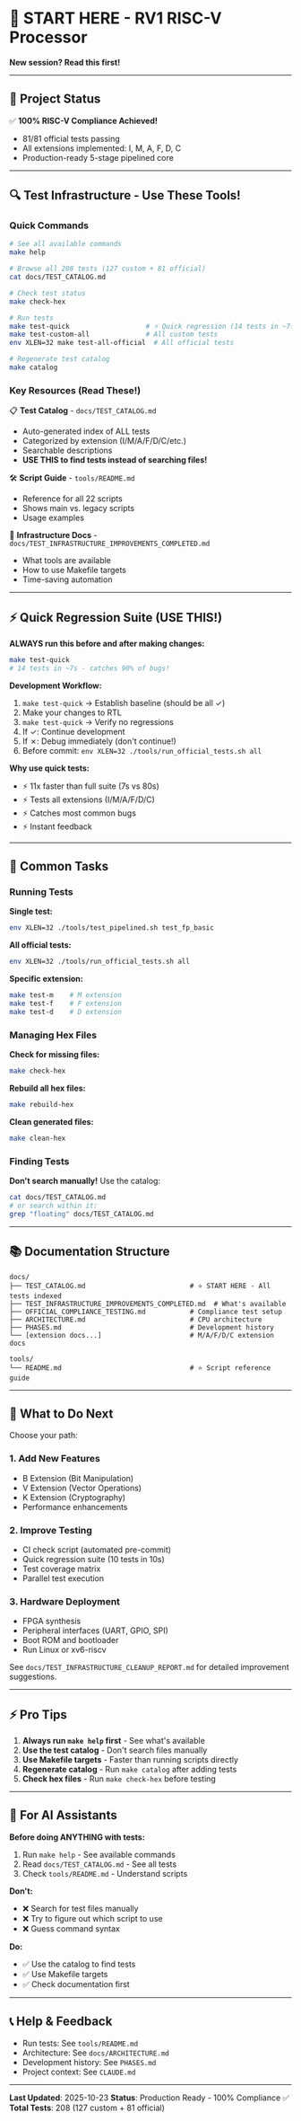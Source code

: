 # 👋 START HERE - RV1 RISC-V Processor

**New session? Read this first!**

---

## 🎉 Project Status

✅ **100% RISC-V Compliance Achieved!**
- 81/81 official tests passing
- All extensions implemented: I, M, A, F, D, C
- Production-ready 5-stage pipelined core

---

## 🔍 Test Infrastructure - Use These Tools!

### Quick Commands

```bash
# See all available commands
make help

# Browse all 208 tests (127 custom + 81 official)
cat docs/TEST_CATALOG.md

# Check test status
make check-hex

# Run tests
make test-quick                   # ⚡ Quick regression (14 tests in ~7s)
make test-custom-all              # All custom tests
env XLEN=32 make test-all-official  # All official tests

# Regenerate test catalog
make catalog
```

### Key Resources (Read These!)

📋 **Test Catalog** - `docs/TEST_CATALOG.md`
- Auto-generated index of ALL tests
- Categorized by extension (I/M/A/F/D/C/etc.)
- Searchable descriptions
- **USE THIS to find tests instead of searching files!**

🛠️ **Script Guide** - `tools/README.md`
- Reference for all 22 scripts
- Shows main vs. legacy scripts
- Usage examples

📖 **Infrastructure Docs** - `docs/TEST_INFRASTRUCTURE_IMPROVEMENTS_COMPLETED.md`
- What tools are available
- How to use Makefile targets
- Time-saving automation

---

## ⚡ Quick Regression Suite (USE THIS!)

**ALWAYS run this before and after making changes:**

```bash
make test-quick
# 14 tests in ~7s - catches 90% of bugs!
```

**Development Workflow:**
1. `make test-quick` → Establish baseline (should be all ✓)
2. Make your changes to RTL
3. `make test-quick` → Verify no regressions
4. If ✓: Continue development
5. If ✗: Debug immediately (don't continue!)
6. Before commit: `env XLEN=32 ./tools/run_official_tests.sh all`

**Why use quick tests:**
- ⚡ 11x faster than full suite (7s vs 80s)
- ⚡ Tests all extensions (I/M/A/F/D/C)
- ⚡ Catches most common bugs
- ⚡ Instant feedback

---

## 🚀 Common Tasks

### Running Tests

**Single test:**
```bash
env XLEN=32 ./tools/test_pipelined.sh test_fp_basic
```

**All official tests:**
```bash
env XLEN=32 ./tools/run_official_tests.sh all
```

**Specific extension:**
```bash
make test-m    # M extension
make test-f    # F extension
make test-d    # D extension
```

### Managing Hex Files

**Check for missing files:**
```bash
make check-hex
```

**Rebuild all hex files:**
```bash
make rebuild-hex
```

**Clean generated files:**
```bash
make clean-hex
```

### Finding Tests

**Don't search manually!** Use the catalog:
```bash
cat docs/TEST_CATALOG.md
# or search within it:
grep "floating" docs/TEST_CATALOG.md
```

---

## 📚 Documentation Structure

```
docs/
├── TEST_CATALOG.md                          # ⭐ START HERE - All tests indexed
├── TEST_INFRASTRUCTURE_IMPROVEMENTS_COMPLETED.md  # What's available
├── OFFICIAL_COMPLIANCE_TESTING.md           # Compliance test setup
├── ARCHITECTURE.md                          # CPU architecture
├── PHASES.md                                # Development history
└── [extension docs...]                      # M/A/F/D/C extension docs

tools/
└── README.md                                # ⭐ Script reference guide
```

---

## 🎯 What to Do Next

Choose your path:

### 1. **Add New Features**
- B Extension (Bit Manipulation)
- V Extension (Vector Operations)
- K Extension (Cryptography)
- Performance enhancements

### 2. **Improve Testing**
- CI check script (automated pre-commit)
- Quick regression suite (10 tests in 10s)
- Test coverage matrix
- Parallel test execution

### 3. **Hardware Deployment**
- FPGA synthesis
- Peripheral interfaces (UART, GPIO, SPI)
- Boot ROM and bootloader
- Run Linux or xv6-riscv

See `docs/TEST_INFRASTRUCTURE_CLEANUP_REPORT.md` for detailed improvement suggestions.

---

## ⚡ Pro Tips

1. **Always run `make help` first** - See what's available
2. **Use the test catalog** - Don't search files manually
3. **Use Makefile targets** - Faster than running scripts directly
4. **Regenerate catalog** - Run `make catalog` after adding tests
5. **Check hex files** - Run `make check-hex` before testing

---

## 🤖 For AI Assistants

**Before doing ANYTHING with tests:**

1. Run `make help` - See available commands
2. Read `docs/TEST_CATALOG.md` - See all tests
3. Check `tools/README.md` - Understand scripts

**Don't:**
- ❌ Search for test files manually
- ❌ Try to figure out which script to use
- ❌ Guess command syntax

**Do:**
- ✅ Use the catalog to find tests
- ✅ Use Makefile targets
- ✅ Check documentation first

---

## 📞 Help & Feedback

- Run tests: See `tools/README.md`
- Architecture: See `docs/ARCHITECTURE.md`
- Development history: See `PHASES.md`
- Project context: See `CLAUDE.md`

---

**Last Updated**: 2025-10-23
**Status**: Production Ready - 100% Compliance ✅
**Total Tests**: 208 (127 custom + 81 official)
